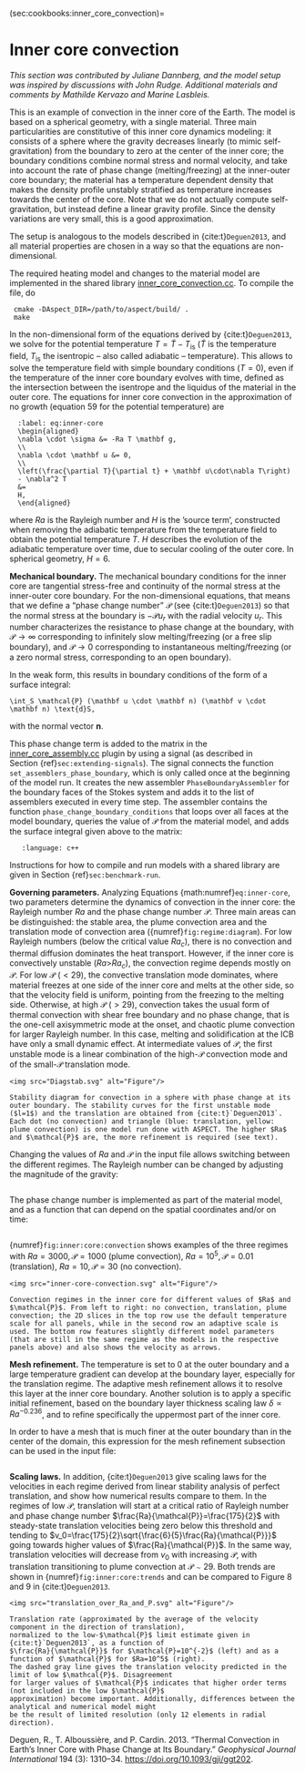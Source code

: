 (sec:cookbooks:inner_core_convection)=
# Inner core convection

*This section was contributed by Juliane Dannberg, and the model setup was
inspired by discussions with John Rudge. Additional materials and comments by
Mathilde Kervazo and Marine Lasbleis.*

This is an example of convection in the inner core of the Earth. The model is
based on a spherical geometry, with a single material. Three main
particularities are constitutive of this inner core dynamics modeling: it
consists of a sphere where the gravity decreases linearly (to mimic
self-gravitation) from the boundary to zero at the center of the inner core;
the boundary conditions combine normal stress and normal velocity, and take
into account the rate of phase change (melting/freezing) at the inner-outer
core boundary; the material has a temperature dependent density that makes the
density profile unstably stratified as temperature increases towards the
center of the core. Note that we do not actually compute self-gravitation, but
instead define a linear gravity profile. Since the density variations are very
small, this is a good approximation.

The setup is analogous to the models described in {cite:t}`Deguen2013`,
and all material properties are chosen in a way so that the
equations are non-dimensional.

The required heating model and changes to the material model are implemented
in the shared library [inner_core_convection.cc](https://github.com/geodynamics/aspect/blob/main/cookbooks/inner_core_convection/inner_core_convection.cc).
To compile the file, do

     cmake -DAspect_DIR=/path/to/aspect/build/ .
     make

In the non-dimensional form of the equations derived by {cite:t}`Deguen2013`,
we solve for the potential temperature
$T = \tilde{T}-T_{\text{is}}$ ($\tilde{T}$ is the temperature field,
$T_{\text{is}}$ the isentropic &ndash; also called adiabatic &ndash;
temperature). This allows to solve the temperature field with simple boundary
conditions ($T=0$), even if the temperature of the inner core boundary evolves
with time, defined as the intersection between the isentrope and the liquidus
of the material in the outer core. The equations for inner core convection in
the approximation of no growth (equation 59 for the potential temperature) are
```{math}
  :label: eq:inner-core
  \begin{aligned}
  \nabla \cdot \sigma &= -Ra T \mathbf g,
  \\
  \nabla \cdot \mathbf u &= 0,
  \\
  \left(\frac{\partial T}{\partial t} + \mathbf u\cdot\nabla T\right)
  - \nabla^2 T
  &=
  H,
  \end{aligned}
```
where $Ra$ is the Rayleigh number and $H$ is the
&rsquo;source term&rsquo;, constructed when removing the adiabatic temperature
from the temperature field to obtain the potential temperature $T$. $H$
describes the evolution of the adiabatic temperature over time, due to
secular cooling of the outer core. In spherical geometry, $H=6$.

**Mechanical boundary.** The mechanical boundary conditions for the inner core
are tangential stress-free and continuity of the normal stress at the
inner-outer core boundary. For the non-dimensional equations, that means that
we define a &ldquo;phase change number&rdquo; $\mathcal{P}$ (see {cite:t}`Deguen2013`) so that the normal stress at the
boundary is $-\mathcal{P} u_r$ with the radial velocity $u_r$. This number
characterizes the resistance to phase change at the boundary, with
$\mathcal{P}\rightarrow\infty$ corresponding to infinitely slow
melting/freezing (or a free slip boundary), and $\mathcal{P}\rightarrow0$
corresponding to instantaneous melting/freezing (or a zero normal stress,
corresponding to an open boundary).

In the weak form, this results in boundary conditions of the form of a surface
integral:
```{math}
\int_S \mathcal{P} (\mathbf u \cdot \mathbf n) (\mathbf v \cdot \mathbf n) \text{d}S,
```
with the normal vector $\mathbf n$.

This phase change term is added to the matrix in the
[inner_core_assembly.cc](https://github.com/geodynamics/aspect/blob/main/cookbooks/inner_core_convection/inner_core_assembly.cc) plugin by using a
signal (as described in Section&nbsp;{ref}`sec:extending-signals`). The
signal connects the function `set_assemblers_phase_boundary`, which is only
called once at the beginning of the model run. It creates the new assembler
`PhaseBoundaryAssembler` for the boundary faces of the Stokes system and adds
it to the list of assemblers executed in every time step. The assembler
contains the function `phase_change_boundary_conditions` that loops over all
faces at the model boundary, queries the value of $\mathcal{P}$ from the
material model, and adds the surface integral given above to the matrix:

```{literalinclude} ../inner_core_assembly.cc
   :language: c++
```

Instructions for how to compile and run models with a shared library are given
in Section&nbsp;{ref}`sec:benchmark-run`.

**Governing parameters.** Analyzing
Equations&nbsp;{math:numref}`eq:inner-core`, two
parameters determine the dynamics of convection in the inner core: the
Rayleigh number $Ra$ and the phase change number $\mathcal{P}$. Three main
areas can be distinguished: the stable area, the plume convection area and the
translation mode of convection area ({numref}`fig:regime:diagram`). For low Rayleigh
numbers (below the critical value $Ra_c$), there is no convection and thermal
diffusion dominates the heat transport. However, if the inner core is
convectively unstable ($Ra$\>$Ra_c$), the convection regime depends mostly on
$\mathcal{P}$. For low $\mathcal{P}$ ($<29$), the convective translation mode
dominates, where material freezes at one side of the inner core and melts at
the other side, so that the velocity field is uniform, pointing from the
freezing to the melting side. Otherwise, at high $\mathcal{P}$ ($>29$),
convection takes the usual form of thermal convection with shear free boundary
and no phase change, that is the one-cell axisymmetric mode at the onset, and
chaotic plume convection for larger Rayleigh number. In this case, melting and
solidification at the ICB have only a small dynamic effect. At intermediate
values of $\mathcal{P}$, the first unstable mode is a linear combination of the high-$\mathcal{P}$
convection mode and of the small-$\mathcal{P}$ translation mode.

```{figure-md} fig:regime:diagram
<img src="Diagstab.svg" alt="Figure"/>

Stability diagram for convection in a sphere with phase change at its outer boundary. The stability curves for the first unstable mode ($l=1$) and the translation are obtained from {cite:t}`Deguen2013`. Each dot (no convection) and triangle (blue: translation, yellow: plume convection) is one model run done with ASPECT. The higher $Ra$ and $\mathcal{P}$ are, the more refinement is required (see text).
```

Changing the values of $Ra$ and $\mathcal{P}$ in the input file allows
switching between the different regimes. The Rayleigh number can be changed by
adjusting the magnitude of the gravity:

```{literalinclude} inner_core_traction.part.2.prm
```

The phase change number is implemented as part of the material model, and as a
function that can depend on the spatial coordinates and/or on time:

```{literalinclude} inner_core_traction.part.1.prm
```

{numref}`fig:inner:core:convection` shows examples of the three regimes with
$Ra=3000, \mathcal{P}=1000$ (plume convection), $Ra=10^5, \mathcal{P}=0.01$
(translation), $Ra=10, \mathcal{P}=30$ (no convection).

```{figure-md} fig:inner:core:convection
<img src="inner-core-convection.svg" alt="Figure"/>

Convection regimes in the inner core for different values of $Ra$ and $\mathcal{P}$. From left to right: no convection, translation, plume convection; the 2D slices in the top row use the default temperature scale for all panels, while in the second row an adaptive scale is used. The bottom row features slightly different model parameters (that are still in the same regime as the models in the respective panels above) and also shows the velocity as arrows.
```

**Mesh refinement.** The temperature is set to 0 at the outer boundary and a
large temperature gradient can develop at the boundary layer, especially for
the translation regime. The adaptive mesh refinement allows it to resolve this
layer at the inner core boundary. Another solution is to apply a specific
initial refinement, based on the boundary layer thickness scaling law
$\delta \propto Ra^{-0.236}$, and to refine specifically the uppermost part of
the inner core.

In order to have a mesh that is much finer at the outer boundary than in the
center of the domain, this expression for the mesh refinement subsection can
be used in the input file:

```{literalinclude} inner_core_traction.part.3.prm
```

**Scaling laws.** In addition, {cite:t}`Deguen2013`
give scaling laws for the velocities in each regime derived from linear
stability analysis of perfect translation, and show how numerical results
compare to them. In the regimes of low $\mathcal{P}$, translation will start
at a critical ratio of Rayleigh number and phase change number
$\frac{Ra}{\mathcal{P}}=\frac{175}{2}$ with steady-state translation
velocities being zero below this threshold and tending to
$v_0=\frac{175}{2}\sqrt{\frac{6}{5}\frac{Ra}{\mathcal{P}}}$ going towards
higher values of $\frac{Ra}{\mathcal{P}}$. In the same way, translation
velocities will decrease from $v_0$ with increasing $\mathcal{P}$, with
translation transitioning to plume convection at $\mathcal{P}\sim29$. Both
trends are shown in {numref}`fig:inner:core:trends` and can be compared to Figure&nbsp;8
and 9 in {cite:t}`Deguen2013`.

```{figure-md} fig:inner:core:trends
<img src="translation_over_Ra_and_P.svg" alt="Figure"/>

Translation rate (approximated by the average of the velocity component in the direction of translation),
normalized to the low-$\mathcal{P}$ limit estimate given in {cite:t}`Deguen2013`, as a function of
$\frac{Ra}{\mathcal{P}}$ for $\mathcal{P}=10^{-2}$ (left) and as a function of $\mathcal{P}$ for $Ra=10^5$ (right).
The dashed gray line gives the translation velocity predicted in the limit of low $\mathcal{P}$. Disagreement
for larger values of $\mathcal{P}$ indicates that higher order terms (not included in the low $\mathcal{P}$
approximation) become important. Additionally, differences between the analytical and numerical model might
be the result of limited resolution (only 12 elements in radial direction).
```

Deguen, R., T. Alboussi&egrave;re, and P. Cardin. 2013. &ldquo;Thermal
Convection in Earth&rsquo;s Inner Core with Phase Change at Its
Boundary.&rdquo; *Geophysical Journal International* 194 (3): 1310&ndash;34.
<https://doi.org/10.1093/gji/ggt202>.

